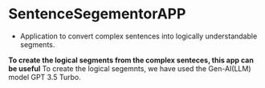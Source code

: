 # SentenceSegementorAPP
* Application to convert complex sentences into logically understandable segments.

**To create the logical segments from the complex senteces, this app can be useful**
To create the logical segemnts, we have used the Gen-AI(LLM) model GPT 3.5 Turbo.


